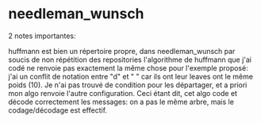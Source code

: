 # needleman_wunsch

2 notes importantes:

huffmann est bien un répertoire propre, dans needleman_wunsch par soucis de non répétition des repositories
l'algorithme de huffmann que j'ai codé ne renvoie pas exactement la même chose pour l'exemple proposé: j'ai un conflit de notation
entre "d" et " " car ils ont leur leaves ont le même poids (10). Je n'ai pas trouvé de condition pour les départager, et a priori
mon algo renvoie l'autre configuration.
Ceci étant dit, cet algo code et décode correctement les messages: on a pas le même arbre, mais le codage/décodage est effectif.
